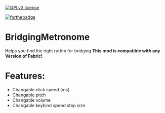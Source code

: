 [![GPLv3 license](https://img.shields.io/badge/License-GPLv3-blue.svg)](http://perso.crans.org/besson/LICENSE.html)

[![forthebadge](https://forthebadge.com/images/badges/built-with-love.svg)](https://forthebadge.com)

# BridgingMetronome
Helps you find the right rythm for bridging
__This mod is compatible with any Version of Fabric!__

# Features:
- Changable click speed (ms)
- Changable pitch
- Changable volume
- Changable keybind speed step size

